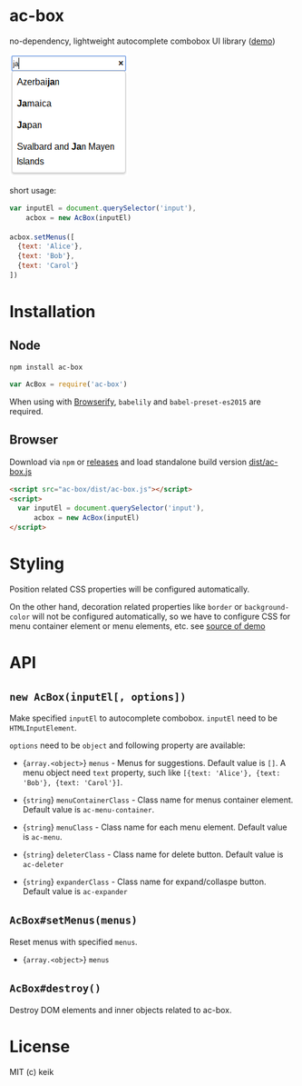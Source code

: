 # ac-box

no-dependency, lightweight autocomplete combobox UI library ([demo](http://keik.info/ac-box/examples/))

![](https://github.com/keik/ac-box/raw/master/screenshot.png)

short usage:

```js
var inputEl = document.querySelector('input'),
    acbox = new AcBox(inputEl)

acbox.setMenus([
  {text: 'Alice'},
  {text: 'Bob'},
  {text: 'Carol'}
])
```


# Installation

## Node

```
npm install ac-box
```

```javascript
var AcBox = require('ac-box')
```

When using with [Browserify](https://github.com/substack/node-browserify), `babelily` and `babel-preset-es2015` are required.


## Browser

Download via `npm` or [releases](https://github.com/keik/ac-box/releases) and load standalone build version [dist/ac-box.js](./dist/ac-box.js)

```html
<script src="ac-box/dist/ac-box.js"></script>
<script>
  var inputEl = document.querySelector('input'),
      acbox = new AcBox(inputEl)
</script>
```


# Styling

Position related CSS properties will be configured automatically.

On the other hand, decoration related properties like `border` or `background-color` will not be configured automatically,
so we have to configure CSS for menu container element or menu elements, etc. see [source of demo](https://github.com/keik/ac-box/blob/master/examples/basic.html)


# API

## `new AcBox(inputEl[, options])`

Make specified `inputEl` to autocomplete combobox.
`inputEl` need to be `HTMLInputElement`.

`options` need to be `object` and following property are available:

* {`array.<object>`} `menus` -
Menus for suggestions. Default value is `[]`. A menu object need `text` property, such like `[{text: 'Alice'}, {text: 'Bob'}, {text: 'Carol'}]`.

* {`string`} `menuContainerClass` -
Class name for menus container element. Default value is `ac-menu-container`.

* {`string`} `menuClass` -
Class name for each menu element. Default value is `ac-menu`.

* {`string`} `deleterClass` -
Class name for delete button. Default value is `ac-deleter`

* {`string`} `expanderClass` -
Class name for expand/collaspe button. Default value is `ac-expander`


## `AcBox#setMenus(menus)`

Reset menus with specified `menus`.

* {`array.<object>`} `menus`


## `AcBox#destroy()`

Destroy DOM elements and inner objects related to ac-box.


# License

MIT (c) keik

